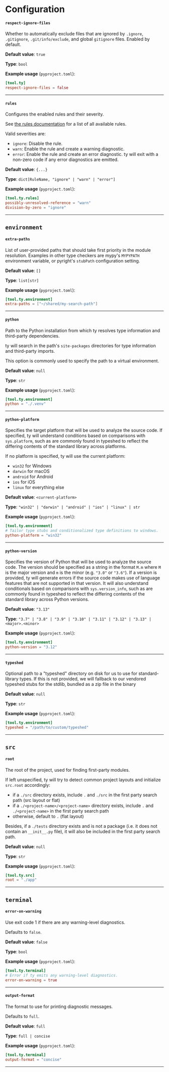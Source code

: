 <!-- WARNING: This file is auto-generated (cargo dev generate-all). Update the doc comments on the 'Options' struct in 'crates/ty_project/src/metadata/options.rs' if you want to change anything here. -->

# Configuration
#### `respect-ignore-files`

Whether to automatically exclude files that are ignored by `.ignore`,
`.gitignore`, `.git/info/exclude`, and global `gitignore` files.
Enabled by default.

**Default value**: `true`

**Type**: `bool`

**Example usage** (`pyproject.toml`):

```toml
[tool.ty]
respect-ignore-files = false
```

---

#### `rules`

Configures the enabled rules and their severity.

See [the rules documentation](https://ty.dev/rules) for a list of all available rules.

Valid severities are:

* `ignore`: Disable the rule.
* `warn`: Enable the rule and create a warning diagnostic.
* `error`: Enable the rule and create an error diagnostic.
  ty will exit with a non-zero code if any error diagnostics are emitted.

**Default value**: `{...}`

**Type**: `dict[RuleName, "ignore" | "warn" | "error"]`

**Example usage** (`pyproject.toml`):

```toml
[tool.ty.rules]
possibly-unresolved-reference = "warn"
division-by-zero = "ignore"
```

---

## `environment`

#### `extra-paths`

List of user-provided paths that should take first priority in the module resolution.
Examples in other type checkers are mypy's `MYPYPATH` environment variable,
or pyright's `stubPath` configuration setting.

**Default value**: `[]`

**Type**: `list[str]`

**Example usage** (`pyproject.toml`):

```toml
[tool.ty.environment]
extra-paths = ["~/shared/my-search-path"]
```

---

#### `python`

Path to the Python installation from which ty resolves type information and third-party dependencies.

ty will search in the path's `site-packages` directories for type information and
third-party imports.

This option is commonly used to specify the path to a virtual environment.

**Default value**: `null`

**Type**: `str`

**Example usage** (`pyproject.toml`):

```toml
[tool.ty.environment]
python = "./.venv"
```

---

#### `python-platform`

Specifies the target platform that will be used to analyze the source code.
If specified, ty will understand conditions based on comparisons with `sys.platform`, such
as are commonly found in typeshed to reflect the differing contents of the standard library across platforms.

If no platform is specified, ty will use the current platform:
- `win32` for Windows
- `darwin` for macOS
- `android` for Android
- `ios` for iOS
- `linux` for everything else

**Default value**: `<current-platform>`

**Type**: `"win32" | "darwin" | "android" | "ios" | "linux" | str`

**Example usage** (`pyproject.toml`):

```toml
[tool.ty.environment]
# Tailor type stubs and conditionalized type definitions to windows.
python-platform = "win32"
```

---

#### `python-version`

Specifies the version of Python that will be used to analyze the source code.
The version should be specified as a string in the format `M.m` where `M` is the major version
and `m` is the minor (e.g. `"3.0"` or `"3.6"`).
If a version is provided, ty will generate errors if the source code makes use of language features
that are not supported in that version.
It will also understand conditionals based on comparisons with `sys.version_info`, such
as are commonly found in typeshed to reflect the differing contents of the standard
library across Python versions.

**Default value**: `"3.13"`

**Type**: `"3.7" | "3.8" | "3.9" | "3.10" | "3.11" | "3.12" | "3.13" | <major>.<minor>`

**Example usage** (`pyproject.toml`):

```toml
[tool.ty.environment]
python-version = "3.12"
```

---

#### `typeshed`

Optional path to a "typeshed" directory on disk for us to use for standard-library types.
If this is not provided, we will fallback to our vendored typeshed stubs for the stdlib,
bundled as a zip file in the binary

**Default value**: `null`

**Type**: `str`

**Example usage** (`pyproject.toml`):

```toml
[tool.ty.environment]
typeshed = "/path/to/custom/typeshed"
```

---

## `src`

#### `root`

The root of the project, used for finding first-party modules.

If left unspecified, ty will try to detect common project layouts and initialize `src.root` accordingly:

* if a `./src` directory exists, include `.` and `./src` in the first party search path (src layout or flat)
* if a `./<project-name>/<project-name>` directory exists, include `.` and `./<project-name>` in the first party search path
* otherwise, default to `.` (flat layout)

Besides, if a `./tests` directory exists and is not a package (i.e. it does not contain an `__init__.py` file),
it will also be included in the first party search path.

**Default value**: `null`

**Type**: `str`

**Example usage** (`pyproject.toml`):

```toml
[tool.ty.src]
root = "./app"
```

---

## `terminal`

#### `error-on-warning`

Use exit code 1 if there are any warning-level diagnostics.

Defaults to `false`.

**Default value**: `false`

**Type**: `bool`

**Example usage** (`pyproject.toml`):

```toml
[tool.ty.terminal]
# Error if ty emits any warning-level diagnostics.
error-on-warning = true
```

---

#### `output-format`

The format to use for printing diagnostic messages.

Defaults to `full`.

**Default value**: `full`

**Type**: `full | concise`

**Example usage** (`pyproject.toml`):

```toml
[tool.ty.terminal]
output-format = "concise"
```

---

